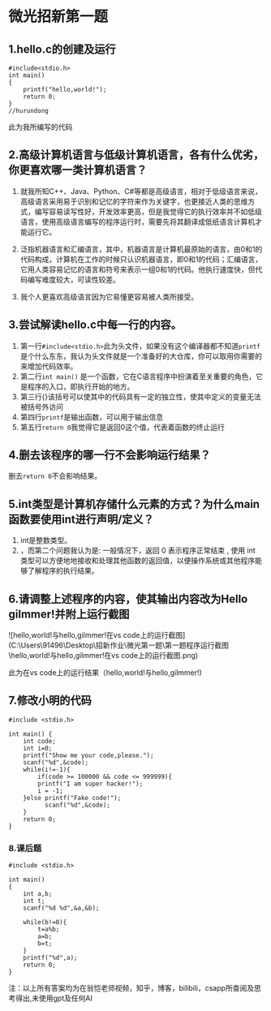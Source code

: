 # 微光招新第一题

## 1.hello.c的创建及运行

```
#include<stdio.h>
int main()
{
    printf("hello,world!");
    return 0;
}
//hurundong
```

此为我所编写的代码

## 2.高级计算机语言与低级计算机语言，各有什么优劣，你更喜欢哪一类计算机语言？

1. 就我所知C++、Java、Python、C#等都是高级语言，相对于低级语言来说，高级语言采用易于识别和记忆的字符来作为关键字，也更接近人类的思维方式，编写容易读写性好，开发效率更高，但是我觉得它的执行效率并不如低级语言，使用高级语言编写的程序运行时，需要先将其翻译成低纸语言计算机才能运行它。
2. 泛指机器语言和汇编语言，其中，机器语言是计算机最原始的语言，由0和1的代码构成，计算机在工作的时候只认识机器语言，即0和1的代码；汇编语言，它用人类容易记忆的语言和符号来表示一组0和1的代码。他执行速度快，但代码编写难度较大，可读性较差。

3. 我个人更喜欢高级语言因为它易懂更容易被人类所接受。

## 3.尝试解读hello.c中每一行的内容。

1. 第一行`#include<stdio.h>`此为头文件，如果没有这个编译器都不知道`printf`是个什么东东，我认为头文件就是一个准备好的大仓库，你可以取用你需要的来增加代码效率。
2. 第二行`int main()` 是一个函数，它在C语言程序中扮演着至关重要的角色，它是程序的入口，即执行开始的地方。
3. 第三行{}该括号可以使其中的代码具有一定的独立性，使其中定义的变量无法被括号外访问
4. 第四行`printf`是输出函数，可以用于输出信息
5. 第五行`return 0`我觉得它是返回0这个值，代表着函数的终止运行

## 4.删去该程序的哪一行不会影响运行结果？

删去`return 0`不会影响结果。

## 5.int类型是计算机存储什么元素的方式？为什么main函数要使用int进行声明/定义？

1. int是整数类型。
2. ，而第二个问题我认为是:  一般情况下，返回 0 表示程序正常结束  ,  使用 int 类型可以方便地地接收和处理其他函数的返回值，以便操作系统或其他程序能够了解程序的执行结果。

## 6.请调整上述程序的内容，使其输出内容改为Hello gilmmer!并附上运行截图

![hello,world!与hello,gilmmer!在vs code上的运行截图](C:\Users\91496\Desktop\招新作业\微光第一题\第一题程序运行截图\hello,world!与hello,gilmmer!在vs code上的运行截图.png)

此为在vs code上的运行结果（hello,world!与hello,gilmmer!)

## 7.修改小明的代码

```
#include <stdio.h>

int main() {
    int code;
    int i=0;
	printf("Show me your code,please.");
    scanf("%d",&code);
    while(i!=-1){
        if(code >= 100000 && code <= 999999){
        printf("I am super hacker!");
        i = -1;
    }else printf("Fake code!");
          scanf("%d",&code);
    }
    return 0;
}
```

### 8.课后题

```
#include <stdio.h>

int main()
{  
    int a,b;
    int t;
    scanf("%d %d",&a,&b);
    
    while(b!=0){
    	t=a%b;
    	a=b;
    	b=t;	
	}
	printf("%d",a);
    return 0; 
}
```

注：以上所有答案均为在翁恺老师视频，知乎，博客，bilibili，csapp所查阅及思考得出,未使用gpt及任何AI
